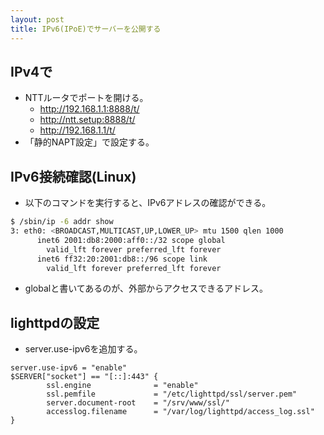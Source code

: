 ```yaml
---
layout: post
title: IPv6(IPoE)でサーバーを公開する
---
```


## IPv4で
 - NTTルータでポートを開ける。
   - http://192.168.1.1:8888/t/
   - http://ntt.setup:8888/t/
   - http://192.168.1.1/t/
 - 「静的NAPT設定」で設定する。

## IPv6接続確認(Linux)
 - 以下のコマンドを実行すると、IPv6アドレスの確認ができる。

```bash
$ /sbin/ip -6 addr show
3: eth0: <BROADCAST,MULTICAST,UP,LOWER_UP> mtu 1500 qlen 1000
      inet6 2001:db8:2000:aff0::/32 scope global
        valid_lft forever preferred_lft forever
      inet6 ff32:20:2001:db8::/96 scope link
        valid_lft forever preferred_lft forever
```

 - globalと書いてあるのが、外部からアクセスできるアドレス。


## lighttpdの設定
 - server.use-ipv6を追加する。

```
server.use-ipv6 = "enable"
$SERVER["socket"] == "[::]:443" {
        ssl.engine              = "enable"
        ssl.pemfile             = "/etc/lighttpd/ssl/server.pem"
        server.document-root    = "/srv/www/ssl/"
        accesslog.filename      = "/var/log/lighttpd/access_log.ssl"
}
```
